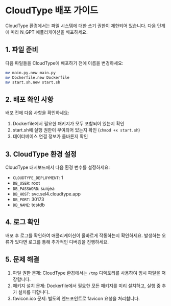 # CloudType 배포 가이드

CloudType 환경에서는 파일 시스템에 대한 쓰기 권한이 제한되어 있습니다. 다음 단계에 따라 N_GPT 애플리케이션을 배포하세요.

## 1. 파일 준비

다음 파일들을 CloudType에 배포하기 전에 이름을 변경하세요:

```bash
mv main.py.new main.py
mv Dockerfile.new Dockerfile
mv start.sh.new start.sh
```

## 2. 배포 확인 사항

배포 전에 다음 사항을 확인하세요:

1. Dockerfile에서 필요한 패키지가 모두 포함되어 있는지 확인
2. start.sh에 실행 권한이 부여되어 있는지 확인 (`chmod +x start.sh`)
3. 데이터베이스 연결 정보가 올바른지 확인

## 3. CloudType 환경 설정

CloudType 대시보드에서 다음 환경 변수를 설정하세요:

- `CLOUDTYPE_DEPLOYMENT`: 1
- `DB_USER`: root
- `DB_PASSWORD`: sunjea
- `DB_HOST`: svc.sel4.cloudtype.app
- `DB_PORT`: 30173
- `DB_NAME`: testdb

## 4. 로그 확인

배포 후 로그를 확인하여 애플리케이션이 올바르게 작동하는지 확인하세요.
발생하는 오류가 있다면 로그를 통해 추가적인 디버깅을 진행하세요.

## 5. 문제 해결

1. 파일 권한 문제: CloudType 환경에서는 `/tmp` 디렉토리를 사용하여 임시 파일을 저장합니다.
2. 패키지 설치 문제: Dockerfile에서 필요한 모든 패키지를 미리 설치하고, 실행 중 추가 설치를 피합니다.
3. favicon.ico 문제: 별도의 엔드포인트로 favicon 요청을 처리합니다.
